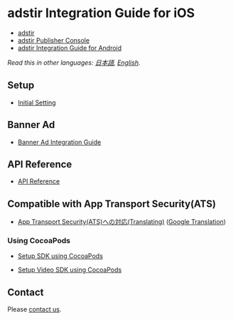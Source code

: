 # adstir Integration Guide for iOS

* [adstir](https://ja.ad-stir.com/)
* [adstir Publisher Console](https://en.ad-stir.com/login)
* [adstir Integration Guide for Android](https://github.com/united-adstir/AdStir-Integration-Guide-Android/blob/master/README.en.md)


*Read this in other languages: [日本語](README.md), [English](README.en.md).*

## Setup

* [Initial Setting](https://github.com/united-adstir/AdStir-Integration-Guide-iOS/wiki/Initial-Setting)

## Banner Ad

* [Banner Ad Integration Guide](https://github.com/united-adstir/AdStir-Integration-Guide-iOS/wiki/Banner-Ad-Integration-Guide)

## API Reference

* [API Reference](https://github.com/united-adstir/AdStir-Integration-Guide-iOS/wiki/AdStirAds-API-Reference)

## Compatible with App Transport Security(ATS)

* [App Transport Security(ATS)への対応(Translating)](https://github.com/united-adstir/AdStir-Integration-Guide-iOS/wiki/App-Transport-Security%28ATS%29%E3%81%B8%E3%81%AE%E5%AF%BE%E5%BF%9C) ([Google Translation](https://translate.googleusercontent.com/translate_c?depth=1&ie=UTF8&prev=_t&rurl=translate.google.com&sl=ja&sp=nmt4&tl=en&u=https://github.com/united-adstir/AdStir-Integration-Guide-iOS/wiki/App-Transport-Security(ATS)%25E3%2581%25B8%25E3%2581%25AE%25E5%25AF%25BE%25E5%25BF%259C))

### Using CocoaPods

* [Setup SDK using CocoaPods](https://github.com/united-adstir/AdStir-Integration-Guide-iOS/wiki/Setup-SDK-using-CocoaPods)

* [Setup Video SDK using CocoaPods](https://github.com/united-adstir/AdStir-Integration-Guide-iOS/wiki/Setup-Video-SDK-using-CocoaPods)

## Contact

Please [contact us](https://en.ad-stir.com/contact).